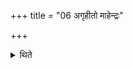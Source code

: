 +++
title = "06 अगृहीतो माहेन्द्रः"

+++

<details><summary>थिते</summary>

अगृहीतो माहेन्द्रः ६
</details>

